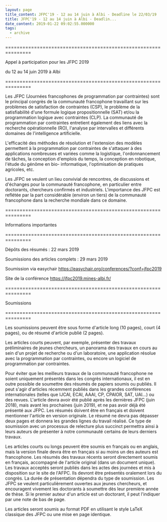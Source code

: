 ```yaml
---
layout: page
title_content: JFPC'19 - 12 au 14 juin à Albi - Deadline le 22/03/19
title: JFPC'19 - 12 au 14 juin à Albi - Deadlin...
date_content: 2019-01-22 09:02:55.000000
tags:
  - archive
---
```



===============================================================







Appel à participation pour les JFPC 2019



du 12 au 14 juin 2019 à Albi



===============================================================





Les JFPC (Journées francophones de programmation par contraintes) sont le
principal congrès de la communauté francophone travaillant sur les problèmes
de satisfaction de contraintes (CSP), le problème de la satisfiabilité d'une
formule logique propositionnelle (SAT) et/ou la programmation logique avec
contraintes (CLP). La communauté de programmation par contraintes entretient
également des liens avec la recherche opérationnelle (RO), l'analyse par
intervalles et différents domaines de l'intelligence artificielle.





L'efficacité des méthodes de résolution et l'extension des modèles permettent
à la programmation par contraintes de s'attaquer à des applications nombreuses
et variées comme la logistique, l'ordonnancement de tâches, la conception
d'emplois du temps, la conception en robotique, l'étude du génôme en bio-
informatique, l'optimisation de pratiques agricoles, etc.





Les JFPC se veulent un lieu convivial de rencontres, de discussions et
d'échanges pour la communauté francophone, en particulier entre doctorants,
chercheurs confirmés et industriels. L'importance des JFPC est reflétée par la
part considérable (environ un tiers) de la communauté francophone dans la
recherche mondiale dans ce domaine.





===============================================================



Informations importantes



===============================================================



Dépôts des résumés : 22 mars 2019



Soumissions des articles complets : 29 mars 2019



Soumission via easychair <https://easychair.org/conferences/?conf=jfpc2019>



Site de la conférence <https://jfpc2019.mines-albi.fr/>





===============================================================



Soumissions



===============================================================



Les soumissions peuvent être sous forme d'article long (10 pages), court (4
pages), ou de résumé d'article publié (2 pages).





Les articles courts peuvent, par exemple, présenter des travaux préliminaires
de jeunes chercheurs, un panorama des travaux en cours au sein d'un projet de
recherche ou d'un laboratoire, une application résolue avec la programmation
par contraintes, ou encore un logiciel de programmation par contraintes.





Pour éviter que les meilleurs travaux de la communauté francophone ne soient
uniquement présentés dans les congrès internationaux, il est en outre possible
de soumettre des résumés de papiers soumis ou publiés. Il peut s'agir
d'articles récemment publiés dans les grandes conférences internationales
(telles que IJCAI, ECAI, AAAI, CP, CPAIOR, SAT, UAI...) ou des revues.
L'article devra avoir été publié après les dernières JFPC (juin 2018), mais
avant les prochaines (juin 2019), et ne pas avoir déjà été présenté aux JFPC.
Les résumés doivent être en français et doivent mentionner l'article en
version originale. Le résumé ne devra pas dépasser deux pages et donnera les
grandes lignes du travail réalisé. Ce type de soumission avec un processus de
relecture plus succinct permettra ainsi à leurs auteurs de présenter à notre
communauté certains de leurs derniers travaux.





Les articles courts ou longs peuvent être soumis en français ou en anglais,
mais la version finale devra être en français si au moins un des auteurs est
francophone. Les résumés des travaux récents seront directement soumis en
français, accompagné de l'article original (dans un document unique). Les
travaux acceptés seront publiés dans les actes des journées et mis à
disposition sur le site de l'AFPC. Ils devront être présentés oralement lors
du congrès. La durée de présentation dépendra du type de soumission. Les JFPC
se veulent particulièrement ouvertes aux jeunes chercheurs, et encouragent
vivement les doctorants à soumettre dès leur première année de thèse. Si le
premier auteur d'un article est un doctorant, il peut l'indiquer par une note
de bas de page.





Les articles seront soumis au format PDF en utilisant le style LaTeX classique
des JFPC ou une mise en page identique.





